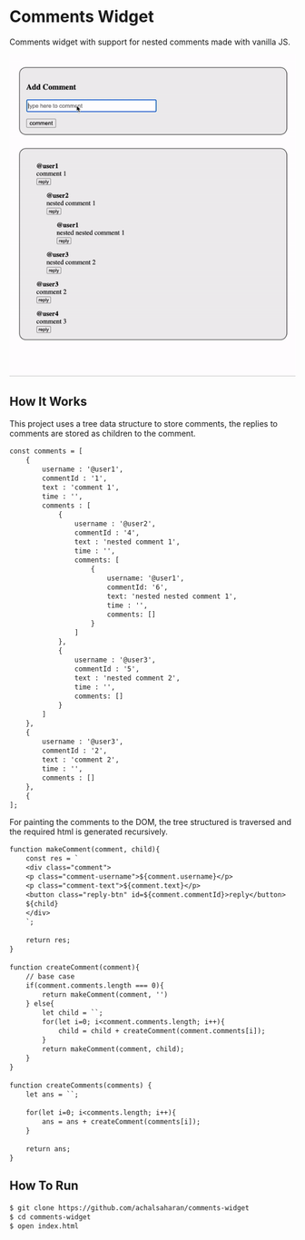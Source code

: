 # Comments Widget

Comments widget with support for nested comments made with vanilla JS.

![](./demo.gif)

## How It Works

This project uses a tree data structure to store comments, the replies to comments are stored as children to the comment.

```
const comments = [
    {
        username : '@user1',
        commentId : '1',
        text : 'comment 1',
        time : '',
        comments : [
            {
                username : '@user2',
                commentId : '4',
                text : 'nested comment 1',
                time : '',
                comments: [
                    {
                        username: '@user1',
                        commentId: '6',
                        text: 'nested nested comment 1',
                        time : '',
                        comments: []
                    }
                ]
            },
            {
                username : '@user3',
                commentId : '5',
                text : 'nested comment 2',
                time : '',
                comments: []
            }
        ]
    },
    {
        username : '@user3',
        commentId : '2',
        text : 'comment 2',
        time : '',
        comments : []
    },
    {
];
```

For painting the comments to the DOM, the tree structured is traversed and the required html is generated recursively.

```
function makeComment(comment, child){
    const res = `
    <div class="comment">
    <p class="comment-username">${comment.username}</p>
    <p class="comment-text">${comment.text}</p>
    <button class="reply-btn" id=${comment.commentId}>reply</button>
    ${child}
    </div>
    `;

    return res;
}

function createComment(comment){
    // base case
    if(comment.comments.length === 0){
        return makeComment(comment, '')
    } else{
        let child = ``;
        for(let i=0; i<comment.comments.length; i++){
            child = child + createComment(comment.comments[i]);
        }
        return makeComment(comment, child);
    }
}

function createComments(comments) {
    let ans = ``;

    for(let i=0; i<comments.length; i++){
        ans = ans + createComment(comments[i]);
    }

    return ans;
}
```

## How To Run

```
$ git clone https://github.com/achalsaharan/comments-widget
$ cd comments-widget
$ open index.html
```
